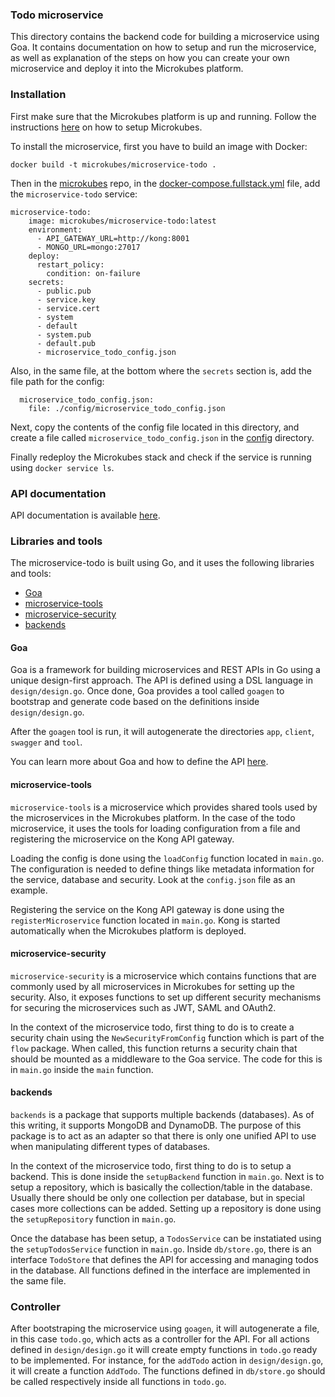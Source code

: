 ### Todo microservice

This directory contains the backend code for building a microservice using Goa. It contains documentation on how to setup and run the microservice, as well as explanation of the steps on how you can create your own microservice and deploy it into the Microkubes platform.

### Installation

First make sure that the Microkubes platform is up and running. Follow the instructions [here](https://github.com/Microkubes/microkubes) on how to setup Microkubes.

To install the microservice, first you have to build an image with Docker:

```
docker build -t microkubes/microservice-todo .
```

Then in the [microkubes](https://github.com/Microkubes/microkubes) repo, in the       [docker-compose.fullstack.yml](https://github.com/Microkubes/microkubes/blob/master/docker/docker-compose.fullstack.yml) file,
add the `microservice-todo` service:

```
microservice-todo:
    image: microkubes/microservice-todo:latest
    environment:
      - API_GATEWAY_URL=http://kong:8001
      - MONGO_URL=mongo:27017
    deploy:
      restart_policy:
        condition: on-failure
    secrets:
      - public.pub
      - service.key
      - service.cert
      - system
      - default
      - system.pub
      - default.pub
      - microservice_todo_config.json
```

Also, in the same file, at the bottom where the `secrets` section is, add the file path for the config:

```
  microservice_todo_config.json:
    file: ./config/microservice_todo_config.json
```

Next, copy the contents of the config file located in this directory, and create a file called `microservice_todo_config.json` in the [config](https://github.com/Microkubes/microkubes/tree/master/docker/config) directory.

Finally redeploy the Microkubes stack and check if the service is running using `docker service ls`.

### API documentation

API documentation is available [here](./api.md).

### Libraries and tools

The microservice-todo is built using Go, and it uses the following libraries and tools:
- [Goa](https://github.com/goadesign/goa)
- [microservice-tools](https://github.com/Microkubes/microservice-tools)
- [microservice-security](https://github.com/Microkubes/microservice-security)
- [backends](https://github.com/JormungandrK/backends)

#### Goa

Goa is a framework for building microservices and REST APIs in Go using a unique design-first approach. The API is defined using a DSL language in `design/design.go`. Once done, Goa provides a tool called `goagen` to bootstrap and generate code based on the definitions inside `design/design.go`.

After the `goagen` tool is run, it will autogenerate the directories `app`, `client`, `swagger` and `tool`.

You can learn more about Goa and how to define the API [here](https://goa.design/).

#### microservice-tools

`microservice-tools` is a microservice which provides shared tools used by the microservices in the Microkubes platform. In the case of the todo microservice, it uses the tools for loading configuration from a file and registering the microservice on the Kong API gateway.

Loading the config is done using the `loadConfig` function located in `main.go`. The configuration is needed to define things like metadata information for the service, database and security. Look at the `config.json` file as an example.

Registering the service on the Kong API gateway is done using the `registerMicroservice` function located in `main.go`. Kong is started automatically when the Microkubes platform is deployed.

#### microservice-security

`microservice-security` is a microservice which contains functions that are commonly used by all microservices in Microkubes for setting up the security. Also, it exposes functions to set up different security mechanisms for securing the microservices such as JWT, SAML and OAuth2.

In the context of the microservice todo, first thing to do is to create a security chain using the `NewSecurityFromConfig` function which is part of the `flow` package. When called, this function returns a security chain that should be mounted as a middleware to the Goa service. The code for this is in `main.go` inside the `main` function.

#### backends

`backends` is a package that supports multiple backends (databases). As of this writing, it supports MongoDB and DynamoDB. The purpose of this package is to act as an adapter so that there is only one unified API to use when manipulating different types of databases.

In the context of the microservice todo, first thing to do is to setup a backend. This is done inside the `setupBackend` function in `main.go`. Next is to setup a repository, which is basically the collection/table in the database. Usually there should be only one collection per database, but in special cases more collections can be added. Setting up a repository is done using the `setupRepository` function in `main.go`.

Once the database has been setup, a `TodosService` can be instatiated using the `setupTodosService` function in `main.go`. Inside `db/store.go`, there is an interface `TodoStore` that defines the API for accessing and managing todos in the database. All functions defined in the interface are implemented in the same file.

### Controller

After bootstraping the microservice using `goagen`, it will autogenerate a file, in this case `todo.go`, which acts as a controller for the API. For all actions defined in `design/design.go` it will create empty functions in `todo.go` ready to be implemented. For instance, for the `addTodo` action in `design/design.go`, it will create a function `AddTodo`. The functions defined in `db/store.go` should be called respectively inside all functions in `todo.go`.